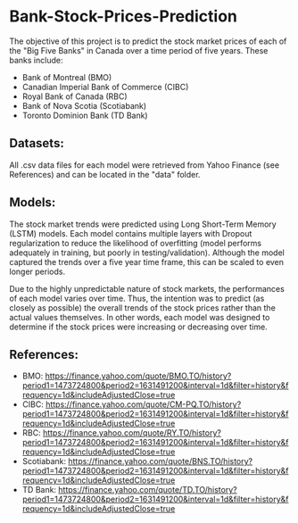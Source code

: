 # Bank-Stock-Prices-Prediction

The objective of this project is to predict the stock market prices of each of the "Big Five Banks" in Canada over a time period of five years. These banks include:

- Bank of Montreal (BMO)
- Canadian Imperial Bank of Commerce (CIBC)
- Royal Bank of Canada (RBC)
- Bank of Nova Scotia (Scotiabank)
- Toronto Dominion Bank (TD Bank)

## Datasets:

All .csv data files for each model were retrieved from Yahoo Finance (see References) and can be located in the "data" folder.

## Models:

The stock market trends were predicted using Long Short-Term Memory (LSTM) models. Each model contains multiple layers with Dropout regularization to reduce the likelihood of overfitting (model performs adequately in training, but poorly in testing/validation). Although the model captured the trends over a five year time frame, this can be scaled to even longer periods.

Due to the highly unpredictable nature of stock markets, the performances of each model varies over time. Thus, the intention was to predict (as closely as possible) the overall trends of the stock prices rather than the actual values themselves. In other words, each model was designed to determine if the stock  prices were increasing or decreasing over time.

## References:

- BMO: https://finance.yahoo.com/quote/BMO.TO/history?period1=1473724800&period2=1631491200&interval=1d&filter=history&frequency=1d&includeAdjustedClose=true
- CIBC: https://finance.yahoo.com/quote/CM-PQ.TO/history?period1=1473724800&period2=1631491200&interval=1d&filter=history&frequency=1d&includeAdjustedClose=true
- RBC: https://finance.yahoo.com/quote/RY.TO/history?period1=1473724800&period2=1631491200&interval=1d&filter=history&frequency=1d&includeAdjustedClose=true
- Scotiabank: https://finance.yahoo.com/quote/BNS.TO/history?period1=1473724800&period2=1631491200&interval=1d&filter=history&frequency=1d&includeAdjustedClose=true
- TD Bank: https://finance.yahoo.com/quote/TD.TO/history?period1=1473724800&period2=1631491200&interval=1d&filter=history&frequency=1d&includeAdjustedClose=true
